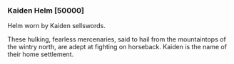 ### Kaiden Helm [50000]

Helm worn by Kaiden sellswords.

These hulking, fearless mercenaries, said to hail from the mountaintops of the wintry north, are adept at fighting on horseback. Kaiden is the name of their home settlement.